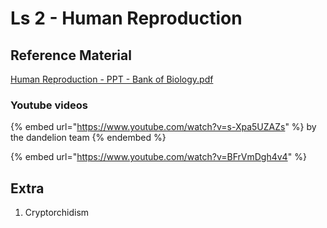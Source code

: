 # Ls 2 - Human Reproduction

## Reference Material

[Human Reproduction - PPT - Bank of Biology.pdf](https://drive.google.com/file/d/1n7KTxVsYbpyCDvn61uLmv7JmVbXFZ5iz/view?usp=drive\_link)

### Youtube videos

{% embed url="https://www.youtube.com/watch?v=s-Xpa5UZAZs" %}
by the dandelion team
{% endembed %}

{% embed url="https://www.youtube.com/watch?v=BFrVmDgh4v4" %}

## Extra

1. Cryptorchidism

